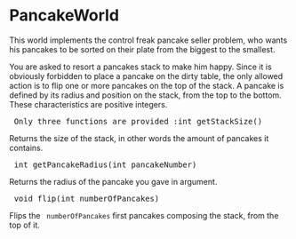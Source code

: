 
# PancakeWorld #

This world implements the control freak pancake seller problem, who wants his pancakes to be sorted on their plate from the biggest to the smallest.

You are asked to resort a pancakes stack to make him happy. Since it is obviously forbidden to place a pancake on the dirty table, the only allowed action is to flip one or more pancakes on the top of the stack.
A pancake is defined by its radius and position on the stack, from the top to the bottom. These characteristics are positive integers.

  
  


<pre> Only three functions are provided :int getStackSize()</pre>
Returns the size of the stack, in other words the amount of pancakes it contains.


<pre> int getPancakeRadius(int pancakeNumber)</pre>
Returns the radius of the pancake you gave in argument.


<pre> void flip(int numberOfPancakes)</pre>
Flips the ` numberOfPancakes` first pancakes composing the stack, from the top of it.

